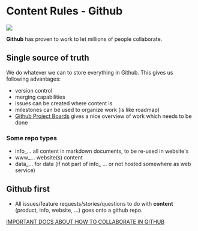 
# Content Rules - Github

![](https://images.unsplash.com/photo-1533529318682-0c3e2fc1e225?ixlib=rb-0.3.5&ixid=eyJhcHBfaWQiOjEyMDd9&s=66bef43351b3fe01a5b3b41f9d7d3a64&auto=format&fit=crop&w=1950&q=80)

__Github__ has proven to work to let millions of people collaborate.

## Single source of truth

We do whatever we can to store everything in Github. This gives us following advantages:

- version control
- merging capabilities
- issues can be created where content is
- milestones can be used to organize work (is like roadmap)
- [Github Project Boards](https://help.github.com/en/articles/about-project-boards#templates-for-project-boards) gives a nice overview of work which needs to be done

### Some repo types

- info_... all content in markdown documents, to be re-used in website's
- www_... website(s) content
- data_... for data (if not part of info_ ... or not hosted somewhere as web service)

## Github first

- All issues/feature requests/stories/questions to do with __content__ (product, info, website, ...) goes onto a github repo.

[IMPORTANT DOCS ABOUT HOW TO COLLABORATE IN GITHUB](https://github.com/threefoldtech/home/tree/master/wiki/contribution)

